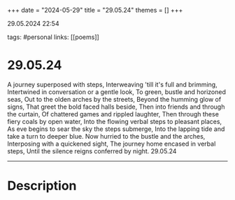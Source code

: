 +++
date = "2024-05-29"
title = "29.05.24"
themes = []
+++

29.05.2024 22:54

tags: #personal
links: [[poems]]

# 29.05.24

A journey superposed with steps,
Interweaving 'till it's full and brimming,
Intertwined in conversation or a gentle look,
To green, bustle and horizoned seas,
Out to the olden arches by the streets,
Beyond the humming glow of signs,
That greet the bold faced halls beside,
Then into friends and through the curtain,
Of chattered games and rippled laughter,
Then through these fiery coals by open water,
Into the flowing verbal steps to pleasant places,
As eve begins to sear the sky the steps submerge,
Into the lapping tide and take a turn to deeper blue.
Now hurried to the bustle and the arches,
Interposing with a quickened sight,
The journey home encased in verbal steps,
Until the silence reigns conferred by night.
29.05.24

---

# Description


